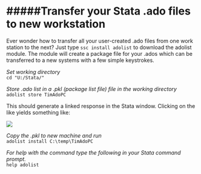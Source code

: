 #####Transfer your Stata .ado files to new workstation
===
Ever wonder how to transfer all your user-created .ado files from one work station to the next?  Just type ```ssc install adolist``` to download the adolist module.  The module will create a package file for your .ados which can be transferred to a new systems with a few simple keystrokes.

_Set working directory_  
```cd "U:/Stata/"```

_Store .ado list in a .pkl (package list file) file in the working directory_  
```adolist store TimAdoPC```

This should generate a linked response in the Stata window. Clicking on the like yields something like:
<p><img src = "https://cloud.githubusercontent.com/assets/5873344/4596248/96e08670-50a1-11e4-882b-9392822e1031.PNG"></p>

_Copy the .pkl to new machine and run_  
```adolist install C:\temp\TimAdoPC```

_For help with the command type the following in your Stata command prompt._  
```help adolist```

